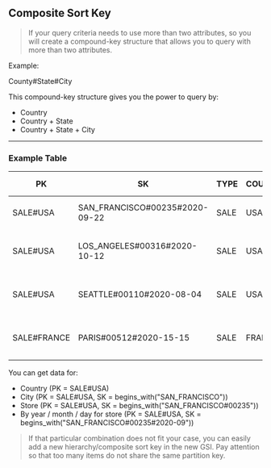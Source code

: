 ## Composite Sort Key

> If your query criteria needs to use more than two attributes, so you will create a compound-key structure that allows you to query with more than two attributes.

Example:

County#State#City

This compound-key structure gives you the power to query by:

- Country
- Country + State
- Country + State + City

---

### Example Table

| PK          | SK                             | TYPE | COUNTRY | CITY          | STORE DATE         | Sales |
| ----------- | ------------------------------ | ---- | ------- | ------------- | ------------------ | ----- |
| SALE#USA    | SAN_FRANCISCO#00235#2020-09-22 | SALE | USA     | San Francisco | 00235 2020-09-22   | …     |
| SALE#USA    | LOS_ANGELES#00316#2020-10-12   | SALE | USA     | Los Angeles   | 00316 2020-10-12 … |
| SALE#USA    | SEATTLE#00110#2020-08-04       | SALE | USA     | Seattle       | 00110 2020-08-04 … |
| SALE#FRANCE | PARIS#00512#2020-15-15         | SALE | FRANCE  | Paris         | 00512 2020-15-15 … |

You can get data for:

- Country (PK = SALE#USA)
- City (PK = SALE#USA, SK = begins_with("SAN_FRANCISCO"))
- Store (PK = SALE#USA, SK = begins_with("SAN_FRANCISCO#00235"))
- By year / month / day for store (PK = SALE#USA, SK = begins_with("SAN_FRANCISCO#00235#2020-09"))

> If that particular combination does not fit your case, you can easily add a new hierarchy/composite sort key in the new GSI. Pay attention so that too many items do not share the same partition key.
